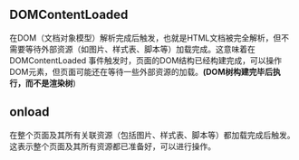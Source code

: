 ## DOMContentLoaded
在DOM（文档对象模型）解析完成后触发，也就是HTML文档被完全解析，但不需要等待外部资源（如图片、样式表、脚本等）加载完成。这意味着在 DOMContentLoaded 事件触发时，页面的DOM结构已经构建完成，可以操作DOM元素，但页面可能还在等待一些外部资源的加载。**(DOM树构建完毕后执行，而不是渲染树**)
## onload
在整个页面及其所有关联资源（包括图片、样式表、脚本等）都加载完成后触发。这表示整个页面及其所有资源都已准备好，可以进行操作。
